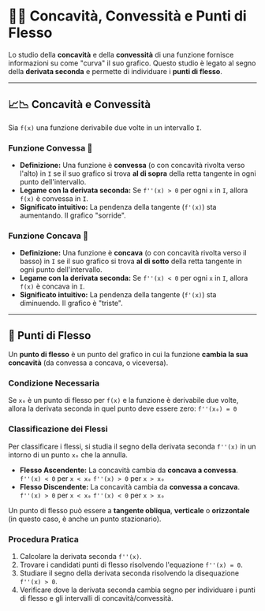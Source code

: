 # 🙂🙁 Concavità, Convessità e Punti di Flesso

Lo studio della **concavità** e della **convessità** di una funzione fornisce informazioni su come "curva" il suo grafico. Questo studio è legato al segno della **derivata seconda** e permette di individuare i **punti di flesso**.

---

## 📈📉 Concavità e Convessità

Sia `f(x)` una funzione derivabile due volte in un intervallo `I`.

### Funzione Convessa 🙂
*   **Definizione:** Una funzione è **convessa** (o con concavità rivolta verso l'alto) in `I` se il suo grafico si trova **al di sopra** della retta tangente in ogni punto dell'intervallo.
*   **Legame con la derivata seconda:**
    Se `f''(x) > 0` per ogni `x` in `I`, allora `f(x)` è convessa in `I`.
*   **Significato intuitivo:** La pendenza della tangente (`f'(x)`) sta aumentando. Il grafico "sorride".

### Funzione Concava 🙁
*   **Definizione:** Una funzione è **concava** (o con concavità rivolta verso il basso) in `I` se il suo grafico si trova **al di sotto** della retta tangente in ogni punto dell'intervallo.
*   **Legame con la derivata seconda:**
    Se `f''(x) < 0` per ogni `x` in `I`, allora `f(x)` è concava in `I`.
*   **Significato intuitivo:** La pendenza della tangente (`f'(x)`) sta diminuendo. Il grafico è "triste".

---

## 🎢 Punti di Flesso

Un **punto di flesso** è un punto del grafico in cui la funzione **cambia la sua concavità** (da convessa a concava, o viceversa).

### Condizione Necessaria
Se `x₀` è un punto di flesso per `f(x)` e la funzione è derivabile due volte, allora la derivata seconda in quel punto deve essere zero:
`f''(x₀) = 0`

### Classificazione dei Flessi
Per classificare i flessi, si studia il segno della derivata seconda `f''(x)` in un intorno di un punto `x₀` che la annulla.

*   **Flesso Ascendente:** La concavità cambia da **concava a convessa**.
    `f''(x) < 0` per `x < x₀`
    `f''(x) > 0` per `x > x₀`
*   **Flesso Discendente:** La concavità cambia da **convessa a concava**.
    `f''(x) > 0` per `x < x₀`
    `f''(x) < 0` per `x > x₀`

Un punto di flesso può essere a **tangente obliqua**, **verticale** o **orizzontale** (in questo caso, è anche un punto stazionario).

### Procedura Pratica
1.  Calcolare la derivata seconda `f''(x)`.
2.  Trovare i candidati punti di flesso risolvendo l'equazione `f''(x) = 0`.
3.  Studiare il segno della derivata seconda risolvendo la disequazione `f''(x) > 0`.
4.  Verificare dove la derivata seconda cambia segno per individuare i punti di flesso e gli intervalli di concavità/convessità.
